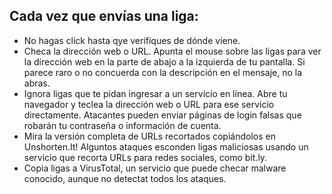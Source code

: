 [Title]: # (Ligas)
[Order]: # (5)
 
## Cada vez que envías una liga:

* No hagas click hasta qye verifiques de dónde viene.
* Checa la dirección web o URL. Apunta el mouse sobre las ligas para ver la dirección web en la parte de abajo a la izquierda de tu pantalla. Si parece raro o no concuerda con la descripción en el mensaje, no la abras.
* Ignora ligas que te pidan ingresar a un servicio en línea. Abre tu navegador y teclea la dirección web o URL para ese servicio directamente. Atacantes pueden enviar páginas de login falsas que robarán tu contraseña o información de cuenta.
* Mira la versión completa de URLs recortados copiándolos en Unshorten.It! Alguntos ataques esconden ligas maliciosas usando un servicio que recorta URLs para redes sociales, como bit.ly.
* Copia ligas a VirusTotal, un servicio que puede checar malware conocido, aunque no detectat todos los ataques.
